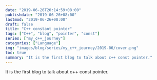 ```yaml
---
date: "2019-06-26T20:14:59+08:00"
publishdate: "2019-06-26+08:00"
lastmod: "2019-06-26+08:00"
draft: false
title: "C++ constant pointer"
tags: ["C++", "blog", "pointer", "const"]
series: ["my_c++_journey"]
categories: ["Language"]
img: "images/blog/series/my_c++_journey/2019-06/cover.png"
toc: true
summary: "It is the first blog to talk about c++ const pointer."
---
```




It is the first blog to talk about c++ const pointer.

